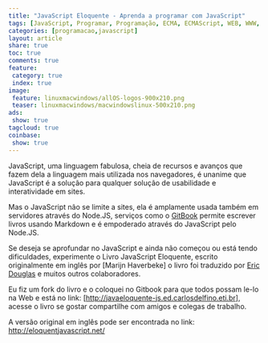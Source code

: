 ```yaml
---
title: "JavaScript Eloquente - Aprenda a programar com JavaScript" 
tags: [JavaScript, Programar, Programação, ECMA, ECMAScript, WEB, WWW, Node.js, JQuery]
categories: [programacao,javascript]
layout: article
share: true
toc: true
comments: true
feature:
 category: true
 index: true
image:
 feature: linuxmacwindows/allOS-logos-900x210.png
 teaser: linuxmacwindows/macwindowslinux-500x210.png
ads: 
 show: true
tagcloud: true
coinbase:
 show: true
---
```


JavaScript, uma linguagem fabulosa, cheia de recursos e avanços que fazem dela a linguagem mais utilizada nos navegadores, é unanime que JavaScript é a solução para qualquer solução de usabilidade e interatividade em sites.

<!--more-->

Mas o JavaScript não se limite a sites, ela é amplamente usada também em servidores através do Node.JS, serviços como o [GitBook](http://gitbook.com) permite escrever livros usando Markdown e é empoderado através do JavaScript pelo Node.JS.

Se deseja se aprofundar no JavaScript e ainda não começou ou está tendo dificuldades, experimente o Livro JavaScript Eloquente, escrito originalmente em inglês por [Marijn Haverbeke] o livro foi traduzido por [Eric Douglas](https://github.com/ericdouglas) e muitos outros colaboradores.

Eu fiz um fork do livro e o coloquei no Gitbook para que todos possam le-lo na Web e está no link: [http://javaeloquente-js.ed.carlosdelfino.eti.br], acesse o livro se gostar compartilhe com amigos e colegas de trabalho.

A versão original em inglês pode ser encontrada no link: http://eloquentjavascript.net/
